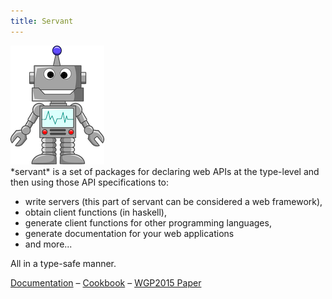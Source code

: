 ```yaml
---
title: Servant
---
```


<div class="grid-x">
<div class="cell medium-3 text-center">
<img src="/images/servant.png" />
</div>
<div class="cell medium-9">
*servant* is a set of packages for declaring web APIs at the
type-level and then using those API specifications to:

- write servers (this part of servant can be considered a web framework),
- obtain client functions (in haskell),
- generate client functions for other programming languages,
- generate documentation for your web applications
- and more...

All in a type-safe manner.

[Documentation](https://haskell-servant.readthedocs.io/en/stable/tutorial/index.html)
&ndash;
[Cookbook](https://haskell-servant.readthedocs.io/en/stable/cookbook/index.html)
&ndash;
[WGP2015 Paper](http://www.andres-loeh.de/Servant/servant-wgp.pdf)
</div>
</div>

